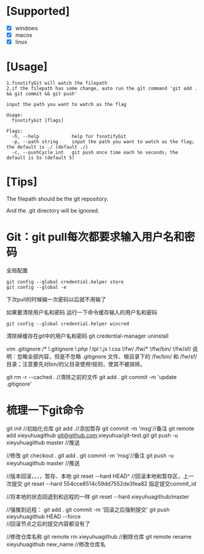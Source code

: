 <!--
 * @Descripttion: 
 * @version: 
 * @Author: seaslog
 * @Date: 2022-03-04 15:26:58
 * @LastEditors: 谢余华
 * @LastEditTime: 2022-03-05 09:08:17
-->

# [Supported]

 - [x] windows 
 - [x] macos 
 - [x] linux

# [Usage]

```
1.fsnotifyGit will watch the filepath
2.if the filepath has some change, auto run the git command 'git add . && git commit && git push'

input the path you want to watch as the flag

Usage:
  fsnotifyGit [flags]

Flags:
  -h, --help            help for fsnotifyGit
  -p, --path string     input the path you want to watch as the flag; the default is ./ (default ./)
  -c, --pushCycle int   git push once time each %n seconds; the default is 5s (default 5)
```


# [Tips]

The filepath should be the git repository.

And the .git directory will be ignored.


# Git：git pull每次都要求输入用户名和密码

全局配置

```
git config --global credential.helper store
git config --global -e
```

下次pull的时候输一次密码以后就不用输了

如果要清除用户名和密码
运行一下命令缓存输入的用户名和密码

```
git config --global credential.helper wincred
```

清除掉缓存在git中的用户名和密码
git credential-manager uninstall


vim .gitignore
/*
!.gitignore
!*.php
!*.tpl
!*.js
!*.css
!/fw/ 
/fw/*
!/fw/bin/
!/fw/sf/
说明：忽略全部内容，但是不忽略 .gitignore 文件、根目录下的 /fw/bin/ 和 /fw/sf/ 
目录；注意要先对bin/的父目录使用!规则，使其不被排除。


git rm -r --cached .  //清除之前的文件
git add .
git commit -m 'update .gitignore'


# 梳理一下git命令

git init //初始化仓库
git add .//添加暂存
git commit -m 'msg'//备注
git remote add xieyuhuagithub git@github.com:xieyuhua/git-test.git
git push -u xieyuhuagithub master //推送


//修改
git checkout .
git add .
git commit -m 'msg'//备注
git push -u xieyuhuagithub master //推送


//版本回滚，，，，暂存、本地
git reset --hard HEAD^ //回滚本地和暂存区，上一次提交
git reset --hard  554cce8514c59dd7552de3fea82 指定提交commit_id 


//将本地的状态回退到和远程的一样
git reset --hard xieyuhuagithub/master


//强推到远程：
git add .
git commit -m '回滚之后强制提交'
git push xieyuhuagithub HEAD --force  
//回滚节点之后的提交内容都没有了


//修改仓库名称
git remote rm xieyuhuagithub  //删除仓库
git remote rename xieyuhuagithub new_name //修改仓库名